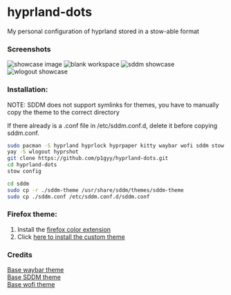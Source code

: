 # hyprland-dots
My personal configuration of hyprland stored in a stow-able format

### Screenshots
![showcase image](https://github.com/user-attachments/assets/411c89ba-7b30-4fbb-8c59-5ce3228da5f4)
![blank workspace](https://github.com/user-attachments/assets/718bbe15-6bec-4519-9930-22a3b54c45be)
![sddm showcase](https://github.com/user-attachments/assets/85c14f76-28ae-45f8-9f6d-da835cff10f4)
![wlogout showcase](https://github.com/user-attachments/assets/edfda495-f075-4082-aac2-9774e0861f45)


### Installation:
<p>NOTE: SDDM does not support symlinks for themes, you have to manually copy the theme to the correct directory</p>
<p>If there already is a .conf file in /etc/sddm.conf.d, delete it before copying sddm.conf.</p>

```bash
sudo pacman -S hyprland hyprlock hyprpaper kitty waybar wofi sddm stow polkit-gnome ttf-terminess-nerd adw-gtk-theme
yay -S wlogout hyprshot
git clone https://github.com/p1gyy/hyprland-dots.git
cd hyprland-dots
stow config

cd sddm
sudo cp -r ./sddm-theme /usr/share/sddm/themes/sddm-theme
sudo cp ./sddm.conf /etc/sddm.conf.d/sddm.conf
```

### Firefox theme:
1. Install the [firefox color extension](https://addons.mozilla.org/en-US/firefox/addon/firefox-color/)
2. Click [here to install the custom theme](https://color.firefox.com/?theme=XQAAAAJFBAAAAAAAAABBqYhm849SCicxcUcPX38oKRicm6da8pF578QV3UutbSEmatHmbtqm78P2DhCCxF5RBswNXNlv1VQNX8LqyCEmBpFo_W_OOc05M4inriU40wAkOAScn3cL3LbmXQaftvsxRoIu2jqPnaDaMpGFOnuistCpx_WF_49QahaqtddqViCUKKBQ-FXfER90pO6tnM2iYo0xJbxv2gzF49QbAf_7alMMP338U8xEMxS1KuiJo3BNqB-pivEciXKpbkN3pqyd_ey8SKk_MNY-Fqtb8ngVZjq87wBhujN-nwGTDJFEpnIqDtyUYDjs7ovoJ1kCX0IW2DematHL-Frjcg8qvl_cqEN7U2AaV8V1Dfs7xOrA8-ABt-Vvt_KTqwmgBBLhpfkLmOUZlQCOlBYi9ezaEsc72mgEyg26EB0WpKyuxARr0EKrEBeqboxLmVkE_5FqayB89V4XAnb6h0xiE6xJtuwMq2Qk8rODKK6wqqGLRGh1Y0h92m4uAumtBvW0Vx8Mv5cj6Y9QH250eDMaeU0F5i9hjRHsBut6RHz7RXqmvE6Zu5KGAV769voj-AGz2Y5LzcAIUI8Jkq7P8v7f6s8)

### Credits
[Base waybar theme](https://github.com/cjbassi/config/blob/master/.config/waybar/config)<br>
[Base SDDM theme](https://github.com/Keyitdev/sddm-astronaut-theme)<br>
[Base wofi theme](https://github.com/dracula/wofi)<br>
